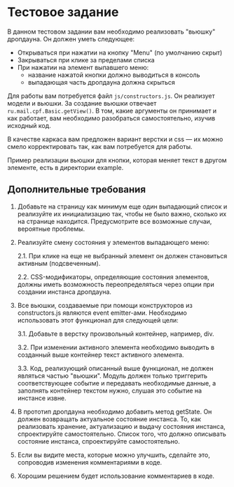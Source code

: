 # Тестовое задание

В данном тестовом задании вам необходимо реализовать "вьюшку" дропдауна. Он должен уметь следующее:

- Открываться при нажатии на кнопку "Menu" (по умолчанию скрыт)
- Закрываться при клике за пределами списка
- При нажатии на элемент выпавшего меню:
	- название нажатой кнопки должно выводиться в консоль
	- выпадающая часть дропдауна должна скрыться

Для работы вам потребуется файл `js/constructors.js`. Он реализует модели и вьюшки.
За создание вьюшки отвечает `ru.mail.cpf.Basic.getView()`.
В том, какие аргументы он принимает и как работает, вам необходимо разобраться самостоятельно,
изучив исходный код.

В качестве каркаса вам предложен вариант верстки и css — их можно смело
корректировать так, как вам потребуется для работы.

Пример реализации вьюшки для кнопки, которая меняет текст в другом элементе, есть в директории example.

## Дополнительные требования

1. Добавьте на страницу как минимум еще один выпадающий список
и реализуйте их инициализацию так, чтобы не было важно, сколько их на странице находится.
Предусмотрите все возможные случаи, вероятные проблемы.

2. Реализуйте смену состояния у элементов выпадающего меню:

    2.1. При клике на еще не выбранный элемент он должен становиться активным (подсвеченным).

    2.2. CSS-модификаторы, определяющие состояния элементов, должны иметь возможность
    переопределяться через опции при создании инстанса дропдауна.

3. Все вьюшки, создаваемые при помощи конструкторов из constructors.js
являются event emitter-ами. Необходимо использовать этот функционал для следующей цели:

    3.1. Добавьте в верстку произвольный контейнер, например, div.

    3.2. При изменении активного элемента необходимо выводить в созданный выше
    контейнер текст активного элемента.

    3.3. Код, реализующий описанный выше функционал, не должен являться частью
    "вьюшки". Модуль должен только триггерить соответствующее событие и передавать необходимые данные, а заполнять контейнер текстом нужно, слушая это событие на инстансе извне.

4. В прототип дропдауна необходимо добавить метод getState. Он должен возвращать
актуальное состояние инстанса. То, как реализовать хранение, актуализацию
и выдачу состояния инстанса, спроектируйте самостоятельно. Список того, что должно
описывать состояние инстанса, спроектируйте самостоятельно.

5. Если вы видите места, которые можно улучшить, сделайте это, сопроводив изменения
комментариями в коде.

6. Хорошим решением будет использование комментариев в коде.
